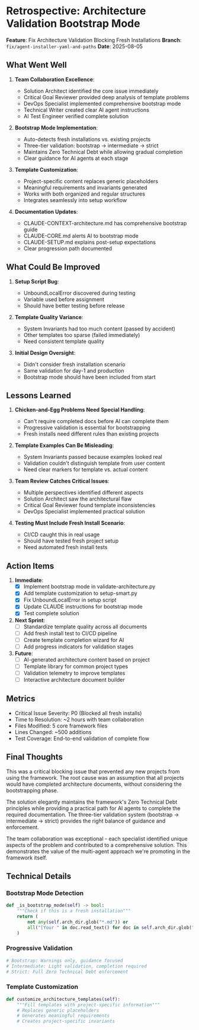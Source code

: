 # Retrospective: Architecture Validation Bootstrap Mode

**Feature**: Fix Architecture Validation Blocking Fresh Installations
**Branch**: `fix/agent-installer-yaml-and-paths`
**Date**: 2025-08-05

## What Went Well

1. **Team Collaboration Excellence**:
   - Solution Architect identified the core issue immediately
   - Critical Goal Reviewer provided deep analysis of template problems
   - DevOps Specialist implemented comprehensive bootstrap mode
   - Technical Writer created clear AI agent instructions
   - AI Test Engineer verified complete solution

2. **Bootstrap Mode Implementation**:
   - Auto-detects fresh installations vs. existing projects
   - Three-tier validation: bootstrap → intermediate → strict
   - Maintains Zero Technical Debt while allowing gradual completion
   - Clear guidance for AI agents at each stage

3. **Template Customization**:
   - Project-specific content replaces generic placeholders
   - Meaningful requirements and invariants generated
   - Works with both organized and regular structures
   - Integrates seamlessly into setup workflow

4. **Documentation Updates**:
   - CLAUDE-CONTEXT-architecture.md has comprehensive bootstrap guide
   - CLAUDE-CORE.md alerts AI to bootstrap mode
   - CLAUDE-SETUP.md explains post-setup expectations
   - Clear progression path documented

## What Could Be Improved

1. **Setup Script Bug**:
   - UnboundLocalError discovered during testing
   - Variable used before assignment
   - Should have better testing before release

2. **Template Quality Variance**:
   - System Invariants had too much content (passed by accident)
   - Other templates too sparse (failed immediately)
   - Need consistent template quality

3. **Initial Design Oversight**:
   - Didn't consider fresh installation scenario
   - Same validation for day-1 and production
   - Bootstrap mode should have been included from start

## Lessons Learned

1. **Chicken-and-Egg Problems Need Special Handling**:
   - Can't require completed docs before AI can complete them
   - Progressive validation is essential for bootstrapping
   - Fresh installs need different rules than existing projects

2. **Template Examples Can Be Misleading**:
   - System Invariants passed because examples looked real
   - Validation couldn't distinguish template from user content
   - Need clear markers for template vs. actual content

3. **Team Review Catches Critical Issues**:
   - Multiple perspectives identified different aspects
   - Solution Architect saw the architectural flaw
   - Critical Goal Reviewer found template inconsistencies
   - DevOps Specialist implemented practical solution

4. **Testing Must Include Fresh Install Scenario**:
   - CI/CD caught this in real usage
   - Should have tested fresh project setup
   - Need automated fresh install tests

## Action Items

1. **Immediate**:
   - [x] Implement bootstrap mode in validate-architecture.py
   - [x] Add template customization to setup-smart.py
   - [x] Fix UnboundLocalError in setup script
   - [x] Update CLAUDE instructions for bootstrap mode
   - [x] Test complete solution

2. **Next Sprint**:
   - [ ] Standardize template quality across all documents
   - [ ] Add fresh install test to CI/CD pipeline
   - [ ] Create template completion wizard for AI
   - [ ] Add progress indicators for validation stages

3. **Future**:
   - [ ] AI-generated architecture content based on project
   - [ ] Template library for common project types
   - [ ] Validation telemetry to improve templates
   - [ ] Interactive architecture document builder

## Metrics

- Critical Issue Severity: P0 (Blocked all fresh installs)
- Time to Resolution: ~2 hours with team collaboration
- Files Modified: 5 core framework files
- Lines Changed: ~500 additions
- Test Coverage: End-to-end validation of complete flow

## Final Thoughts

This was a critical blocking issue that prevented any new projects from using the framework. The root cause was an assumption that all projects would have completed architecture documents, without considering the bootstrapping phase.

The solution elegantly maintains the framework's Zero Technical Debt principles while providing a practical path for AI agents to complete the required documentation. The three-tier validation system (bootstrap → intermediate → strict) provides the right balance of guidance and enforcement.

The team collaboration was exceptional - each specialist identified unique aspects of the problem and contributed to a comprehensive solution. This demonstrates the value of the multi-agent approach we're promoting in the framework itself.

## Technical Details

### Bootstrap Mode Detection
```python
def _is_bootstrap_mode(self) -> bool:
    """Check if this is a fresh installation"""
    return (
        not any(self.arch_dir.glob("*.md")) or
        all("[Your " in doc.read_text() for doc in self.arch_dir.glob("*.md"))
    )
```

### Progressive Validation
```python
# Bootstrap: Warnings only, guidance focused
# Intermediate: Light validation, completion required  
# Strict: Full Zero Technical Debt enforcement
```

### Template Customization
```python
def customize_architecture_templates(self):
    """Fill templates with project-specific information"""
    # Replaces generic placeholders
    # Generates meaningful requirements
    # Creates project-specific invariants
```